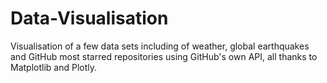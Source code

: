 # Data-Visualisation
Visualisation of a few data sets including of weather, global earthquakes and GitHub most starred repositories using GitHub's own API,
all thanks to Matplotlib and Plotly.
